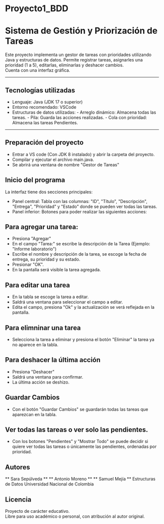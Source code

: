 # Proyecto1_BDD
# Sistema de Gestión y Priorización de Tareas

Este proyecto implementa un gestor de tareas con prioridades utilizando Java y estructuras de datos.
Permite registrar tareas, asignarles una prioridad (1 a 5), editarlas, eliminarlas y deshacer cambios.  
Cuenta con una interfaz gráfica.

---

## Tecnologías utilizadas

- Lenguaje: Java (JDK 17 o superior)  
- Entorno recomendado: VSCode 
- Estructuras de datos utilizadas:
      - Arreglo dinámico: Almacena todas las tareas.
      - Pila: Guarda las acciones realizadas.
      - Cola con prioridad: Almacena las tareas Pendientes.

---
## Preparación del proyecto
- Entrar a VS code (Con JDK 8 instalado) y abrir la carpeta del proyecto.
- Compilar y ejecutar el archivo main.java.
- Se abrirá una ventana de nombre "Gestor de Tareas"

## Inicio del programa

La interfaz tiene dos secciones principales:

- Panel central: Tabla con las columnas: "ID", "Título", "Descripción", "Entrega", "Prioridad" y "Estado" donde se pueden ver todas las tareas.
- Panel inferior: Botones para poder realizar las siguientes acciones:

## Para agregar una tarea:
- Presiona "Agregar"
- En el campo "Tarea:" se escribe la descripción de la Tarea (Ejemplo: "Informe laboratorio")
- Escribe el nombre y descripción de la tarea, se escoge la fecha de entrega, su prioridad y su estado.
- Presionar "OK".
- En la pantalla será visible la tarea agregada.

## Para editar una tarea
- En la tabla se escoge la tarea a editar.
- Saldrá una ventana para seleccionar el campo a editar.
- Edita el campo, presiona "Ok" y la actualización se verá reflejada en la pantalla.

## Para elimninar una tarea
- Selecciona la tarea a eliminar y presiona el botón "Eliminar" la tarea ya no aparece en la tabla.

## Para deshacer la última acción
- Presiona "Deshacer"
- Saldrá una ventana para confirmar.
- La última acción se deshizo.

## Guardar Cambios
- Con el botón "Guardar Cambios" se guardarán todas las tareas que aparezcan en la tabla.

## Ver todas las tareas o ver solo las pendientes.
- Con los botones "Pendientes" y "Mostrar Todo" se puede decidir si quiere ver todas las tareas o únicamente las pendientes, ordenadas por prioridad.

## Autores
** Sara Sepúlveda **
** Antonio Moreno **
** Samuel Mejía **
Estructuras de Datos
Universidad Nacional de Colombia


## Licencia

Proyecto de carácter educativo.  
Libre para uso académico o personal, con atribución al autor original.
